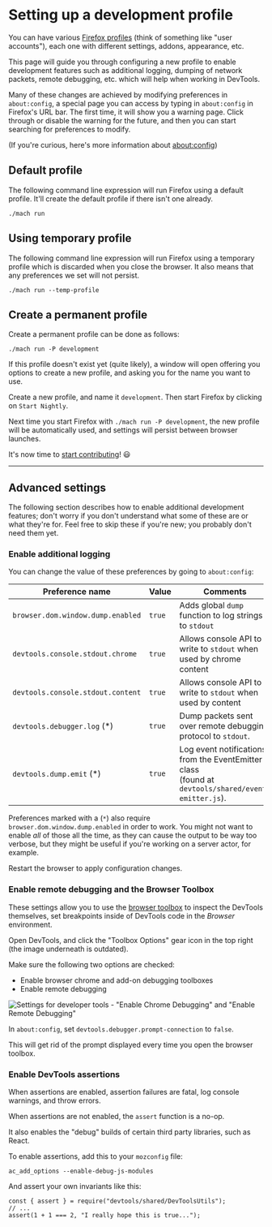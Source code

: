 # Setting up a development profile

You can have various [Firefox profiles](https://support.mozilla.org/en-US/kb/profile-manager-create-remove-switch-firefox-profiles) (think of something like "user accounts"), each one with different settings, addons, appearance, etc.

This page will guide you through configuring a new profile to enable development features such as additional logging, dumping of network packets, remote debugging, etc. which will help when working in DevTools.

Many of these changes are achieved by modifying preferences in `about:config`, a special page you can access by typing in `about:config` in Firefox's URL bar. The first time, it will show you a warning page. Click through or disable the warning for the future, and then you can start searching for preferences to modify.

(If you're curious, here's more information about [about:config](https://support.mozilla.org/en-US/kb/about-config-editor-firefox))

## Default profile

The following command line expression will run Firefox using a default profile. It'll create the default profile if there isn't one already.


```
./mach run
```

## Using temporary profile

The following command line expression will run Firefox using a temporary profile which is discarded when you close the browser. It also means that any preferences we set will not persist.

```
./mach run --temp-profile
```

## Create a permanent profile

Create a permanent profile can be done as follows:

```
./mach run -P development
```

If this profile doesn't exist yet (quite likely), a window will open offering you options to create a new profile, and asking you for the name you want to use.

Create a new profile, and name it `development`. Then start Firefox by clicking on `Start Nightly`.

Next time you start Firefox with `./mach run -P development`, the new profile will be automatically used, and settings will persist between browser launches.

It's now time to [start contributing](../contributing.md)! 😃

---

## Advanced settings

The following section describes how to enable additional development features; don't worry if you don't understand what some of these are or what they're for. Feel free to skip these if you're new; you probably don't need them yet.

### Enable additional logging

You can change the value of these preferences by going to `about:config`:

| Preference name | Value | Comments |
| --------------- | --------------- | -------- |
| `browser.dom.window.dump.enabled` | `true` | Adds global `dump` function to log strings to `stdout` |
| `devtools.console.stdout.chrome` | `true` | Allows console API to write to `stdout` when used by chrome content |
| `devtools.console.stdout.content` | `true` | Allows console API to write to `stdout` when used by content |
| `devtools.debugger.log` (*) | `true` | Dump packets sent over remote debugging protocol to `stdout`.<!-- TODO: I think this is outdated and there isn't a compatible addon anymore <br /><br />The [remote protocol inspector add-on](https://github.com/firebug/rdp-inspector/wiki) might be useful too.--> |
| `devtools.dump.emit` (*) | `true` | Log event notifications from the EventEmitter class<br />(found at `devtools/shared/event-emitter.js`). |

Preferences marked with a (`*`) also require `browser.dom.window.dump.enabled` in order to work. You might not want to enable *all* of those all the time, as they can cause the output to be way too verbose, but they might be useful if you're working on a server actor, for example<!--TODO link to actors doc-->.

Restart the browser to apply configuration changes.

### Enable remote debugging and the Browser Toolbox

<!--TODO: aren't some of these preferences enabled by default now in local builds? -->

These settings allow you to use the [browser toolbox](https://firefox-source-docs.mozilla.org/devtools-user/browser_toolbox/) to inspect the DevTools themselves, set breakpoints inside of DevTools code in the *Browser* environment.

Open DevTools, and click the "Toolbox Options" gear icon in the top right (the image underneath is outdated). <!--TODO update image-->

Make sure the following two options are checked:

- Enable browser chrome and add-on debugging toolboxes
- Enable remote debugging

![Settings for developer tools - "Enable Chrome Debugging" and "Enable Remote Debugging"](../resources/DevToolsDeveloperSettings.png)

In `about:config`, set `devtools.debugger.prompt-connection` to `false`.

This will get rid of the prompt displayed every time you open the browser toolbox.

### Enable DevTools assertions

When assertions are enabled, assertion failures are fatal, log console warnings, and throw errors.

When assertions are not enabled, the `assert` function is a no-op.

It also enables the "debug" builds of certain third party libraries, such as React.

To enable assertions, add this to your `mozconfig` file:

```
ac_add_options --enable-debug-js-modules
```

And assert your own invariants like this:

```
const { assert } = require("devtools/shared/DevToolsUtils");
// ...
assert(1 + 1 === 2, "I really hope this is true...");
```
